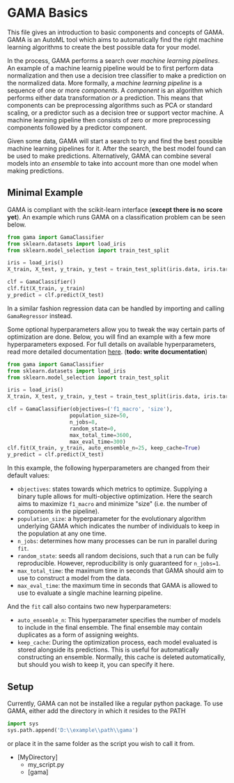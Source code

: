 # GAMA Basics
This file gives an introduction to basic components and concepts of GAMA.
GAMA is an AutoML tool which aims to automatically find the right machine learning algorithms to create the best possible data for your model.

In the process, GAMA performs a search over *machine learning pipelines*.
An example of a machine learnig pipeline would be to first perform data normalization and then use a decision tree classifier to make a prediction on the normalized data.
More formally, a *machine learning pipeline* is a sequence of one or more *components*.
A *component* is an algorithm which performs either data transformation *or* a prediction.
This means that components can be preprocessing algorithms such as PCA or standard scaling, or a predictor such as a decision tree or support vector machine.
A machine learning pipeline then consists of zero or more preprocessing components followed by a predictor component.

Given some data, GAMA will start a search to try and find the best possible machine learning pipelines for it.
After the search, the best model found can be used to make predictions.
Alternatively, GAMA can combine several models into an *ensemble* to take into account more than one model when making predictions.


## Minimal Example
GAMA is compliant with the scikit-learn interface (**except there is no score yet**).
An example which runs GAMA on a classification problem can be seen below.

```python
from gama import GamaClassifier
from sklearn.datasets import load_iris
from sklearn.model_selection import train_test_split

iris = load_iris()
X_train, X_test, y_train, y_test = train_test_split(iris.data, iris.targets, shuffle=True)

clf = GamaClassifier()
clf.fit(X_train, y_train)
y_predict = clf.predict(X_test)
```

In a similar fashion regression data can be handled by importing and calling `GamaRegressor` instead.

Some optional hyperparameters allow you to tweak the way certain parts of optimization are done.
Below, you will find an example with a few more hyperparameters exposed.
For full details on available hyperparameters, read more detailed documentation [here](). (**todo: write documentation**)


```python
from gama import GamaClassifier
from sklearn.datasets import load_iris
from sklearn.model_selection import train_test_split

iris = load_iris()
X_train, X_test, y_train, y_test = train_test_split(iris.data, iris.targets, shuffle=True)

clf = GamaClassifier(objectives=('f1_macro', 'size'),
                    population_size=50,
                    n_jobs=8,
                    random_state=0,
                    max_total_time=3600,
                    max_eval_time=300)
clf.fit(X_train, y_train, auto_ensemble_n=25, keep_cache=True)
y_predict = clf.predict(X_test)
```

In this example, the following hyperparameters are changed from their default values:
 - `objectives`: states towards which metrics to optimize. Supplying a binary tuple allows for multi-objective optimization. Here the search aims to maximize `f1_macro` and minimize "size" (i.e. the number of components in the pipeline).
 - `population_size`: a hyperparameter for the evolutionary algorithm underlying GAMA which indicates the number of individuals to keep in the population at any one time.
 - `n_jobs`: determines how many processes can be run in parallel during `fit`.
 - `random_state`: seeds all random decisions, such that a run can be fully reproducible. However, reproducibility is only guaranteed for `n_jobs=1`.
 - `max_total_time`: the maximum time in seconds that GAMA should aim to use to construct a model from the data.
 - `max_eval_time`: the maximum time in seconds that GAMA is allowed to use to evaluate a single machine learning pipeline.
 
 And the `fit` call also contains two new hyperparameters:
  -  `auto_ensemble_n`: This hyperparameter specifies the number of models to include in the final ensemble.
 The final ensemble may contain duplicates as a form of assigning weights.
  - `keep_cache`: During the optimization process, each model evaluated is stored alongside its predictions. 
   This is useful for automatically constructing an ensemble.
   Normally, this cache is deleted automatically, but should you wish to keep it, you can specify it here.
   
## Setup
Currently, GAMA can not be installed like a regular python package.
To use GAMA, either add the directory in which it resides to the PATH
```python
import sys
sys.path.append('D:\\example\\path\\gama')
```

or place it in the same folder as the script you wish to call it from.

- [MyDirectory]
  * my_script.py
  - [gama]

   
 
 